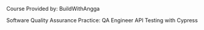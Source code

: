 Course Provided by: BuildWithAngga

Software Quality Assurance Practice:
QA Engineer API Testing with Cypress
